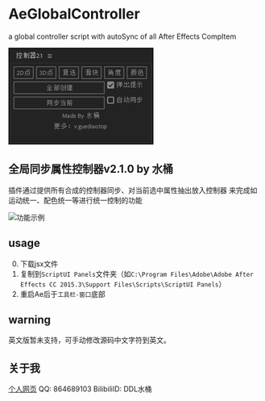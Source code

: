 # AeGlobalController
a global controller script with autoSync of all After Effects CompItem

![界面图](./media/panel.png)

## 全局同步属性控制器v2.1.0  by 水桶
插件通过提供所有合成的控制器同步、对当前选中属性抽出放入控制器
来完成如运动统一、配色统一等进行统一控制的功能

![功能示例](./media/example.gif)

## usage

0. 下载jsx文件
1. 复制到``ScriptUI Panels``文件夹（如``C:\Program Files\Adobe\Adobe After Effects CC 2015.3\Support Files\Scripts\ScriptUI Panels``）
2. 重启Ae后于``工具栏-窗口``底部

## warning

英文版暂未支持，可手动修改源码中文字符到英文。

## 关于我
[个人网页](https://v.guediao.top)
QQ: 864689103
BilibiliID: DDL水桶
